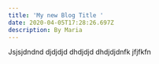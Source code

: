 ```yaml
---
title: 'My new Blog Title '
date: 2020-04-05T17:28:26.697Z
description: By Maria
---
```

Jsjsjdndnd djdjdjd dhdjdjd dhdjdjdnfk jfjfkfn